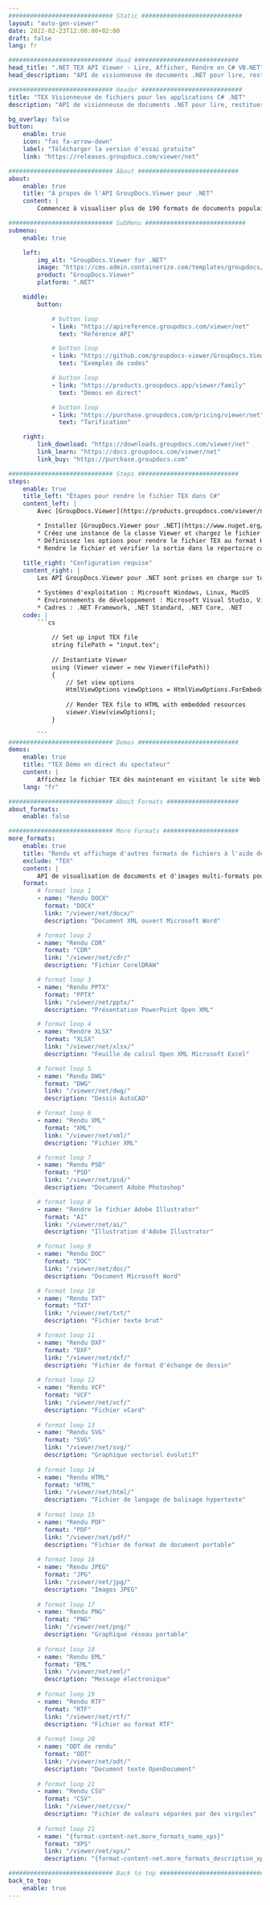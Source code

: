 ```yaml
---
############################# Static ############################
layout: "auto-gen-viewer"
date: 2022-02-23T12:00:00+02:00
draft: false
lang: fr

############################# Head #############################
head_title: ".NET TEX API Viewer - Lire, Afficher, Rendre en C# VB.NET"
head_description: "API de visionneuse de documents .NET pour lire, restituer et afficher TEX dans tout type d'applications C#, ASP.NET, VB.NET et .NET Core."

############################# Header ############################
title: "TEX Visionneuse de fichiers pour les applications C# .NET" 
description: "API de visionneuse de documents .NET pour lire, restituer et afficher le fichier TEX dans tout type d'applications C #, ASP.NET, VB.NET et .NET Core. Affichez les fichiers rendus avec une mise en forme et une mise en page authentiques au format HTML5, PDF ou sous forme d'image en utilisant quelques lignes de code." 

bg_overlay: false
button:
    enable: true
    icon: "fas fa-arrow-down"
    label: "Télécharger la version d'essai gratuite"
    link: "https://releases.groupdocs.com/viewer/net"

############################# About ############################
about:
    enable: true
    title: "À propos de l'API GroupDocs.Viewer pour .NET" 
    content: |
        Commencez à visualiser plus de 190 formats de documents populaires dans vos applications .NET à l'aide de GroupDocs.Viewer pour les API .NET en ajoutant quelques lignes de code. Les développeurs peuvent facilement afficher PDF, traitement de texte, feuille de calcul Excel, présentation, Visio, projet, Outlook et de nombreux autres formats de documents populaires en modes HTML5, image ou PDF. Le rendu du document est rapide, identique au fichier source d'origine et ne nécessite pas l'installation de logiciels supplémentaires ou d'autres bibliothèques externes.

############################# SubMenu ############################
submenu:
    enable: true

    left:
        img_alt: "GroupDocs.Viewer for .NET"
        image: "https://cms.admin.containerize.com/templates/groupdocs/images/product-logos/90x90-noborder/groupdocs-viewer-net.png"
        product: "GroupDocs.Viewer"
        platform: ".NET"

    middle:
        button:

            # button loop
            - link: "https://apireference.groupdocs.com/viewer/net"
              text: "Référence API"

            # button loop
            - link: "https://github.com/groupdocs-viewer/GroupDocs.Viewer-for-.NET"
              text: "Exemples de codes"

            # button loop
            - link: "https://products.groupdocs.app/viewer/family"
              text: "Démos en direct"

            # button loop
            - link: "https://purchase.groupdocs.com/pricing/viewer/net"
              text: "Tarification"

    right:
        link_download: "https://downloads.groupdocs.com/viewer/net"
        link_learn: "https://docs.groupdocs.com/viewer/net"
        link_buy: "https://purchase.groupdocs.com"

############################# Steps ############################
steps:
    enable: true
    title_left: "Étapes pour rendre le fichier TEX dans C#" 
    content_left: |
        Avec [GroupDocs.Viewer](https://products.groupdocs.com/viewer/net/), vous pouvez rendre TEX au format HTML, JPEG, PNG ou PDF en quelques étapes.

        * Installez [GroupDocs.Viewer pour .NET](https://www.nuget.org/packages/groupdocs.viewer) à l'aide de votre gestionnaire de packages préféré. 
        * Créez une instance de la classe Viewer et chargez le fichier TEX avec le chemin complet. 
        * Définissez les options pour rendre le fichier TEX au format HTML, PNG, JPEG ou PDF. 
        * Rendre le fichier et vérifier la sortie dans le répertoire courant. 
        
    title_right: "Configuration requise" 
    content_right: |
        Les API GroupDocs.Viewer pour .NET sont prises en charge sur toutes les principales plateformes et systèmes d'exploitation. Avant d'exécuter le code ci-dessous, assurez-vous que les prérequis suivants sont installés sur votre système.

        * Systèmes d'exploitation : Microsoft Windows, Linux, MacOS 
        * Environnements de développement : Microsoft Visual Studio, Visual Studio Code, .NET CLI 
        * Cadres : .NET Framework, .NET Standard, .NET Core, .NET 
    code: |
        ```cs
                        
            // Set up input TEX file
            string filePath = "input.tex";
        
            // Instantiate Viewer
            using (Viewer viewer = new Viewer(filePath))
            {
            	// Set view options 
            	HtmlViewOptions viewOptions = HtmlViewOptions.ForEmbeddedResources();
                    
            	// Render TEX file to HTML with embedded resources
            	viewer.View(viewOptions);
            }
             
        ```
############################# Demos ############################
demos:
    enable: true
    title: "TEX Démo en direct du spectateur"
    content: |
        Affichez le fichier TEX dès maintenant en visitant le site Web [GroupDocs.Viewer Online Apps](https://products.groupdocs.app/viewer/tex).
    lang: "fr"

############################# About Formats ####################
about_formats:
    enable: false

############################# More Formats #####################
more_formats:
    enable: true
    title: "Rendu et affichage d'autres formats de fichiers à l'aide de C#"
    exclude: "TEX"
    content: |
        API de visualisation de documents et d'images multi-formats pour .NET. Affichez ci-dessous certains des formats de fichiers populaires sans aucune visionneuse externe.
    format: 
        # format loop 1
        - name: "Rendu DOCX"
          format: "DOCX"
          link: "/viewer/net/docx/"
          description: "Document XML ouvert Microsoft Word" 

        # format loop 2
        - name: "Rendu CDR" 
          format: "CDR"
          link: "/viewer/net/cdr/"
          description: "Fichier CorelDRAW" 

        # format loop 3
        - name: "Rendu PPTX"
          format: "PPTX"
          link: "/viewer/net/pptx/"
          description: "Présentation PowerPoint Open XML" 

        # format loop 4
        - name: "Rendre XLSX"
          format: "XLSX"
          link: "/viewer/net/xlsx/"
          description: "Feuille de calcul Open XML Microsoft Excel" 

        # format loop 5
        - name: "Rendu DWG"
          format: "DWG"
          link: "/viewer/net/dwg/"
          description: "Dessin AutoCAD"

        # format loop 6
        - name: "Rendu XML"
          format: "XML"
          link: "/viewer/net/xml/"
          description: "Fichier XML"

        # format loop 7
        - name: "Rendu PSD"
          format: "PSD"
          link: "/viewer/net/psd/"
          description: "Document Adobe Photoshop"

        # format loop 8
        - name: "Rendre le fichier Adobe Illustrator"
          format: "AI"
          link: "/viewer/net/ai/"
          description: "Illustration d'Adobe Illustrator"

        # format loop 9
        - name: "Rendu DOC"
          format: "DOC"
          link: "/viewer/net/doc/"
          description: "Document Microsoft Word" 

        # format loop 10
        - name: "Rendu TXT" 
          format: "TXT"
          link: "/viewer/net/txt/"
          description: "Fichier texte brut" 

        # format loop 11
        - name: "Rendu DXF" 
          format: "DXF"
          link: "/viewer/net/dxf/"
          description: "Fichier de format d'échange de dessin"  
          
        # format loop 12
        - name: "Rendu VCF"
          format: "VCF"
          link: "/viewer/net/vcf/"
          description: "Fichier vCard"  
              
        # format loop 13
        - name: "Rendu SVG"
          format: "SVG"
          link: "/viewer/net/svg/"
          description: "Graphique vectoriel évolutif" 
          
        # format loop 14
        - name: "Rendu HTML"
          format: "HTML"
          link: "/viewer/net/html/"
          description: "Fichier de langage de balisage hypertexte" 
          
        # format loop 15
        - name: "Rendu PDF"
          format: "PDF"
          link: "/viewer/net/pdf/"
          description: "Fichier de format de document portable"
          
        # format loop 16
        - name: "Rendu JPEG"
          format: "JPG"
          link: "/viewer/net/jpg/"
          description: "Images JPEG"
          
        # format loop 17
        - name: "Rendu PNG"
          format: "PNG"
          link: "/viewer/net/png/"
          description: "Graphique réseau portable" 
          
        # format loop 18
        - name: "Rendu EML"
          format: "EML"
          link: "/viewer/net/eml/"
          description: "Message électronique" 
          
        # format loop 19
        - name: "Rendu RTF"
          format: "RTF"
          link: "/viewer/net/rtf/"
          description: "Fichier au format RTF" 
          
        # format loop 20
        - name: "ODT de rendu"
          format: "ODT"
          link: "/viewer/net/odt/"
          description: "Document texte OpenDocument" 
          
        # format loop 21
        - name: "Rendu CSV"
          format: "CSV"
          link: "/viewer/net/csv/"
          description: "Fichier de valeurs séparées par des virgules" 
          
        # format loop 21
        - name: "{format-content-net.more_formats_name_xps}"
          format: "XPS"
          link: "/viewer/net/xps/"
          description: "{format-content-net.more_formats_description_xps}" 

############################# Back to top ###############################
back_to_top:
    enable: true
---
```

